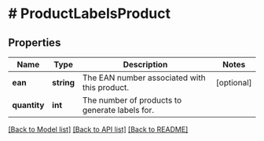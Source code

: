 # # ProductLabelsProduct

## Properties

Name | Type | Description | Notes
------------ | ------------- | ------------- | -------------
**ean** | **string** | The EAN number associated with this product. | [optional]
**quantity** | **int** | The number of products to generate labels for. |

[[Back to Model list]](../../README.md#models) [[Back to API list]](../../README.md#endpoints) [[Back to README]](../../README.md)
